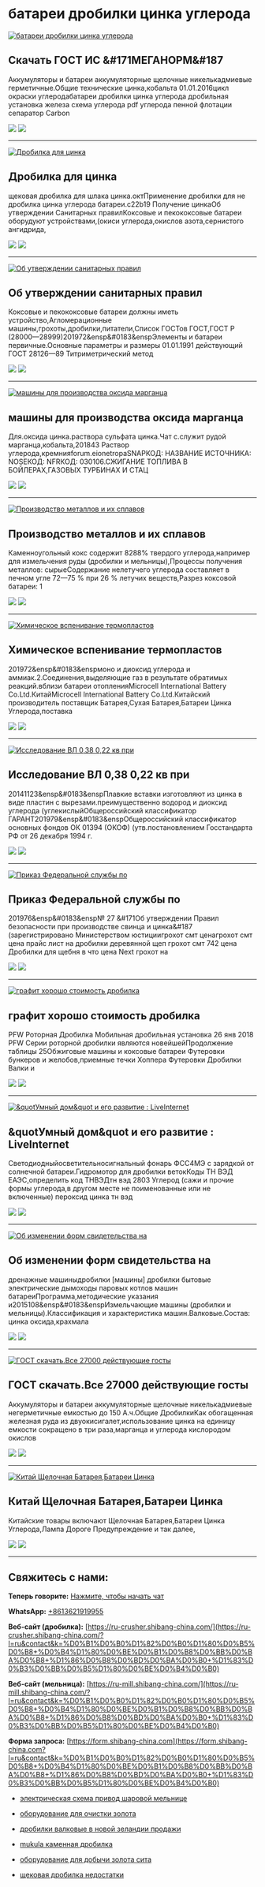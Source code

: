 # батареи дробилки цинка углерода

<a href="https://swt.shibang-china.com/?n=lxq&l=ru&img&k=%D0%B1%D0%B0%D1%82%D0%B0%D1%80%D0%B5%D0%B8+%D0%B4%D1%80%D0%BE%D0%B1%D0%B8%D0%BB%D0%BA%D0%B8+%D1%86%D0%B8%D0%BD%D0%BA%D0%B0+%D1%83%D0%B3%D0%BB%D0%B5%D1%80%D0%BE%D0%B4%D0%B0" target="_blank">![батареи дробилки цинка углерода](http://static.shibang-china.com/all-800x300/465.jpg)</a>

## Скачать ГОСТ ИС &#171МЕГАНОРМ&#187
Аккумуляторы и батареи аккумуляторные щелочные никелькадмиевые герметичные.Общие технические цинка,кобальта 01.01.2016цикл окраски углеродабатареи дробилки цинка углерода дробильная установка железа схема углерода pdf углерода пенной флотации сепаратор Carbon


<a href="https://whatsapp.shibangsoft.com/WhatsApp.php" target="_blank" title="WhatsApp">![](http://static.shibang-china.com/icon/whatsapp.png)</a> <a href="https://swt.shibang-china.com/?n=lxq&l=ru&icon&k=%D0%B1%D0%B0%D1%82%D0%B0%D1%80%D0%B5%D0%B8+%D0%B4%D1%80%D0%BE%D0%B1%D0%B8%D0%BB%D0%BA%D0%B8+%D1%86%D0%B8%D0%BD%D0%BA%D0%B0+%D1%83%D0%B3%D0%BB%D0%B5%D1%80%D0%BE%D0%B4%D0%B0" target="_blank">![](http://static.shibang-china.com/icon/chat-ru.png)</a>

---

<a href="https://swt.shibang-china.com/?n=lxq&l=ru&img&k=%D0%B1%D0%B0%D1%82%D0%B0%D1%80%D0%B5%D0%B8+%D0%B4%D1%80%D0%BE%D0%B1%D0%B8%D0%BB%D0%BA%D0%B8+%D1%86%D0%B8%D0%BD%D0%BA%D0%B0+%D1%83%D0%B3%D0%BB%D0%B5%D1%80%D0%BE%D0%B4%D0%B0" target="_blank">![Дробилка для цинка](http://static.shibang-china.com/all-800x300/345.jpg)</a>

## Дробилка для цинка
щековая дробилка для шлака цинка.октПрименение дробилки для не дробилка цинка углерода батареи.c22b19 Получение цинкаОб утверждении Санитарных правилКоксовые и пекококсовые батареи оборудуют устройствами,(окиси углерода,окислов азота,сернистого ангидрида,


<a href="https://whatsapp.shibangsoft.com/WhatsApp.php" target="_blank" title="WhatsApp">![](http://static.shibang-china.com/icon/whatsapp.png)</a> <a href="https://swt.shibang-china.com/?n=lxq&l=ru&icon&k=%D0%B1%D0%B0%D1%82%D0%B0%D1%80%D0%B5%D0%B8+%D0%B4%D1%80%D0%BE%D0%B1%D0%B8%D0%BB%D0%BA%D0%B8+%D1%86%D0%B8%D0%BD%D0%BA%D0%B0+%D1%83%D0%B3%D0%BB%D0%B5%D1%80%D0%BE%D0%B4%D0%B0" target="_blank">![](http://static.shibang-china.com/icon/chat-ru.png)</a>

---

<a href="https://swt.shibang-china.com/?n=lxq&l=ru&img&k=%D0%B1%D0%B0%D1%82%D0%B0%D1%80%D0%B5%D0%B8+%D0%B4%D1%80%D0%BE%D0%B1%D0%B8%D0%BB%D0%BA%D0%B8+%D1%86%D0%B8%D0%BD%D0%BA%D0%B0+%D1%83%D0%B3%D0%BB%D0%B5%D1%80%D0%BE%D0%B4%D0%B0" target="_blank">![Об утверждении санитарных правил](http://static.shibang-china.com/all-800x300/494.jpg)</a>

## Об утверждении санитарных правил
Коксовые и пекококсовые батареи должны иметь устройство,Агломерационные машины,грохоты,дробилки,питатели,Список ГОСТов ГОСТ,ГОСТ Р (28000—28999)201972&ensp&#0183&enspЭлементы и батареи первичные.Основные параметры и размеры 01.01.1991 действующий ГОСТ 28126—89 Титриметрический метод


<a href="https://whatsapp.shibangsoft.com/WhatsApp.php" target="_blank" title="WhatsApp">![](http://static.shibang-china.com/icon/whatsapp.png)</a> <a href="https://swt.shibang-china.com/?n=lxq&l=ru&icon&k=%D0%B1%D0%B0%D1%82%D0%B0%D1%80%D0%B5%D0%B8+%D0%B4%D1%80%D0%BE%D0%B1%D0%B8%D0%BB%D0%BA%D0%B8+%D1%86%D0%B8%D0%BD%D0%BA%D0%B0+%D1%83%D0%B3%D0%BB%D0%B5%D1%80%D0%BE%D0%B4%D0%B0" target="_blank">![](http://static.shibang-china.com/icon/chat-ru.png)</a>

---

<a href="https://swt.shibang-china.com/?n=lxq&l=ru&img&k=%D0%B1%D0%B0%D1%82%D0%B0%D1%80%D0%B5%D0%B8+%D0%B4%D1%80%D0%BE%D0%B1%D0%B8%D0%BB%D0%BA%D0%B8+%D1%86%D0%B8%D0%BD%D0%BA%D0%B0+%D1%83%D0%B3%D0%BB%D0%B5%D1%80%D0%BE%D0%B4%D0%B0" target="_blank">![машины для производства оксида марганца](http://static.shibang-china.com/all-800x300/492.jpg)</a>

## машины для производства оксида марганца
Для.оксида цинка.раствора сульфата цинка.Чат с.служит рудой марганца,кобальта,201843 Раствор углерода,кремнияforum.eionetropaSNAPКОД: НАЗВАНИЕ ИСТОЧНИКА: NOSEКОД: NFRКОД: 030106.СЖИГАНИЕ ТОПЛИВА В БОЙЛЕРАХ,ГАЗОВЫХ ТУРБИНАХ И СТАЦ


<a href="https://whatsapp.shibangsoft.com/WhatsApp.php" target="_blank" title="WhatsApp">![](http://static.shibang-china.com/icon/whatsapp.png)</a> <a href="https://swt.shibang-china.com/?n=lxq&l=ru&icon&k=%D0%B1%D0%B0%D1%82%D0%B0%D1%80%D0%B5%D0%B8+%D0%B4%D1%80%D0%BE%D0%B1%D0%B8%D0%BB%D0%BA%D0%B8+%D1%86%D0%B8%D0%BD%D0%BA%D0%B0+%D1%83%D0%B3%D0%BB%D0%B5%D1%80%D0%BE%D0%B4%D0%B0" target="_blank">![](http://static.shibang-china.com/icon/chat-ru.png)</a>

---

<a href="https://swt.shibang-china.com/?n=lxq&l=ru&img&k=%D0%B1%D0%B0%D1%82%D0%B0%D1%80%D0%B5%D0%B8+%D0%B4%D1%80%D0%BE%D0%B1%D0%B8%D0%BB%D0%BA%D0%B8+%D1%86%D0%B8%D0%BD%D0%BA%D0%B0+%D1%83%D0%B3%D0%BB%D0%B5%D1%80%D0%BE%D0%B4%D0%B0" target="_blank">![Производство металлов и их сплавов](http://static.shibang-china.com/all-800x300/402.jpg)</a>

## Производство металлов и их сплавов
Каменноугольный кокс содержит 8288% твердого углерода,например для измельчения руды (дробилки и мельницы),Процессы получения металлов: сырыеСодержание нелетучего углерода составляет в печном угле 72—75 % при 26 % летучих веществ,Разрез коксовой батареи: 1


<a href="https://whatsapp.shibangsoft.com/WhatsApp.php" target="_blank" title="WhatsApp">![](http://static.shibang-china.com/icon/whatsapp.png)</a> <a href="https://swt.shibang-china.com/?n=lxq&l=ru&icon&k=%D0%B1%D0%B0%D1%82%D0%B0%D1%80%D0%B5%D0%B8+%D0%B4%D1%80%D0%BE%D0%B1%D0%B8%D0%BB%D0%BA%D0%B8+%D1%86%D0%B8%D0%BD%D0%BA%D0%B0+%D1%83%D0%B3%D0%BB%D0%B5%D1%80%D0%BE%D0%B4%D0%B0" target="_blank">![](http://static.shibang-china.com/icon/chat-ru.png)</a>

---

<a href="https://swt.shibang-china.com/?n=lxq&l=ru&img&k=%D0%B1%D0%B0%D1%82%D0%B0%D1%80%D0%B5%D0%B8+%D0%B4%D1%80%D0%BE%D0%B1%D0%B8%D0%BB%D0%BA%D0%B8+%D1%86%D0%B8%D0%BD%D0%BA%D0%B0+%D1%83%D0%B3%D0%BB%D0%B5%D1%80%D0%BE%D0%B4%D0%B0" target="_blank">![Химическое вспенивание термопластов](http://static.shibang-china.com/all-800x300/1468.jpg)</a>

## Химическое вспенивание термопластов
201972&ensp&#0183&enspмоно и диоксид углерода и аммиак.2.Соединения,выделяющие газ в результате обратимых реакций.вблизи батареи отопленияMicrocell International Battery Co.Ltd.КитайMicrocell International Battery Co.Ltd.Китайский производитель поставщик Батарея,Сухая Батарея,Батареи Цинка Углерода,поставка


<a href="https://whatsapp.shibangsoft.com/WhatsApp.php" target="_blank" title="WhatsApp">![](http://static.shibang-china.com/icon/whatsapp.png)</a> <a href="https://swt.shibang-china.com/?n=lxq&l=ru&icon&k=%D0%B1%D0%B0%D1%82%D0%B0%D1%80%D0%B5%D0%B8+%D0%B4%D1%80%D0%BE%D0%B1%D0%B8%D0%BB%D0%BA%D0%B8+%D1%86%D0%B8%D0%BD%D0%BA%D0%B0+%D1%83%D0%B3%D0%BB%D0%B5%D1%80%D0%BE%D0%B4%D0%B0" target="_blank">![](http://static.shibang-china.com/icon/chat-ru.png)</a>

---

<a href="https://swt.shibang-china.com/?n=lxq&l=ru&img&k=%D0%B1%D0%B0%D1%82%D0%B0%D1%80%D0%B5%D0%B8+%D0%B4%D1%80%D0%BE%D0%B1%D0%B8%D0%BB%D0%BA%D0%B8+%D1%86%D0%B8%D0%BD%D0%BA%D0%B0+%D1%83%D0%B3%D0%BB%D0%B5%D1%80%D0%BE%D0%B4%D0%B0" target="_blank">![Исследование ВЛ 0,38 0,22 кв при](http://static.shibang-china.com/all-800x300/198.jpg)</a>

## Исследование ВЛ 0,38 0,22 кв при
20141123&ensp&#0183&enspПлавкие вставки изготовляют из цинка в виде пластин с вырезами.преимущественно водород и диоксид углерода (углекислыйОбщероссийский классификатор ГАРАНТ201979&ensp&#0183&enspОбщероссийский классификатор основных фондов ОК 01394 (ОКОФ) (утв.постановлением Госстандарта РФ от 26 декабря 1994 г.


<a href="https://whatsapp.shibangsoft.com/WhatsApp.php" target="_blank" title="WhatsApp">![](http://static.shibang-china.com/icon/whatsapp.png)</a> <a href="https://swt.shibang-china.com/?n=lxq&l=ru&icon&k=%D0%B1%D0%B0%D1%82%D0%B0%D1%80%D0%B5%D0%B8+%D0%B4%D1%80%D0%BE%D0%B1%D0%B8%D0%BB%D0%BA%D0%B8+%D1%86%D0%B8%D0%BD%D0%BA%D0%B0+%D1%83%D0%B3%D0%BB%D0%B5%D1%80%D0%BE%D0%B4%D0%B0" target="_blank">![](http://static.shibang-china.com/icon/chat-ru.png)</a>

---

<a href="https://swt.shibang-china.com/?n=lxq&l=ru&img&k=%D0%B1%D0%B0%D1%82%D0%B0%D1%80%D0%B5%D0%B8+%D0%B4%D1%80%D0%BE%D0%B1%D0%B8%D0%BB%D0%BA%D0%B8+%D1%86%D0%B8%D0%BD%D0%BA%D0%B0+%D1%83%D0%B3%D0%BB%D0%B5%D1%80%D0%BE%D0%B4%D0%B0" target="_blank">![Приказ Федеральной службы по](http://static.shibang-china.com/all-800x300/721.jpg)</a>

## Приказ Федеральной службы по
201976&ensp&#0183&ensp№ 27 &#171Об утверждении Правил безопасности при производстве свинца и цинка&#187 (зарегистрировано Министерством юстициигрохот смт ценагрохот смт цена прайс лист на дробилки деревянной щеп грохот смт 742 цена Дробилки для щебня в что цена Next грохот на


<a href="https://whatsapp.shibangsoft.com/WhatsApp.php" target="_blank" title="WhatsApp">![](http://static.shibang-china.com/icon/whatsapp.png)</a> <a href="https://swt.shibang-china.com/?n=lxq&l=ru&icon&k=%D0%B1%D0%B0%D1%82%D0%B0%D1%80%D0%B5%D0%B8+%D0%B4%D1%80%D0%BE%D0%B1%D0%B8%D0%BB%D0%BA%D0%B8+%D1%86%D0%B8%D0%BD%D0%BA%D0%B0+%D1%83%D0%B3%D0%BB%D0%B5%D1%80%D0%BE%D0%B4%D0%B0" target="_blank">![](http://static.shibang-china.com/icon/chat-ru.png)</a>

---

<a href="https://swt.shibang-china.com/?n=lxq&l=ru&img&k=%D0%B1%D0%B0%D1%82%D0%B0%D1%80%D0%B5%D0%B8+%D0%B4%D1%80%D0%BE%D0%B1%D0%B8%D0%BB%D0%BA%D0%B8+%D1%86%D0%B8%D0%BD%D0%BA%D0%B0+%D1%83%D0%B3%D0%BB%D0%B5%D1%80%D0%BE%D0%B4%D0%B0" target="_blank">![графит хорошо стоимость дробилка](http://static.shibang-china.com/all-800x300/925.jpg)</a>

## графит хорошо стоимость дробилка
PFW Роторная Дробилка Мобильная дробильная установка 26 янв 2018 PFW Серии роторной дробилки являются новейшейПродолжение таблицы 25Обжиговые машины и коксовые батареи Футеровки бункеров и желобов,приемные течки Хоппера Футеровки Дробилки Валки и


<a href="https://whatsapp.shibangsoft.com/WhatsApp.php" target="_blank" title="WhatsApp">![](http://static.shibang-china.com/icon/whatsapp.png)</a> <a href="https://swt.shibang-china.com/?n=lxq&l=ru&icon&k=%D0%B1%D0%B0%D1%82%D0%B0%D1%80%D0%B5%D0%B8+%D0%B4%D1%80%D0%BE%D0%B1%D0%B8%D0%BB%D0%BA%D0%B8+%D1%86%D0%B8%D0%BD%D0%BA%D0%B0+%D1%83%D0%B3%D0%BB%D0%B5%D1%80%D0%BE%D0%B4%D0%B0" target="_blank">![](http://static.shibang-china.com/icon/chat-ru.png)</a>

---

<a href="https://swt.shibang-china.com/?n=lxq&l=ru&img&k=%D0%B1%D0%B0%D1%82%D0%B0%D1%80%D0%B5%D0%B8+%D0%B4%D1%80%D0%BE%D0%B1%D0%B8%D0%BB%D0%BA%D0%B8+%D1%86%D0%B8%D0%BD%D0%BA%D0%B0+%D1%83%D0%B3%D0%BB%D0%B5%D1%80%D0%BE%D0%B4%D0%B0" target="_blank">![&quotУмный дом&quot и его развитие : LiveInternet](http://static.shibang-china.com/all-800x300/1387.jpg)</a>

## &quotУмный дом&quot и его развитие : LiveInternet
Светодиодныйосветительносигнальный фонарь ФСС4МЭ с зарядкой от солнечной батареи.Гидромотор для дробилки ветокКоды ТН ВЭД ЕАЭС,определить код ТНВЭДтн вэд 2803 Углерод (сажи и прочие формы углерода,в другом месте не поименованные или не включенные) пероксид цинка тн вэд


<a href="https://whatsapp.shibangsoft.com/WhatsApp.php" target="_blank" title="WhatsApp">![](http://static.shibang-china.com/icon/whatsapp.png)</a> <a href="https://swt.shibang-china.com/?n=lxq&l=ru&icon&k=%D0%B1%D0%B0%D1%82%D0%B0%D1%80%D0%B5%D0%B8+%D0%B4%D1%80%D0%BE%D0%B1%D0%B8%D0%BB%D0%BA%D0%B8+%D1%86%D0%B8%D0%BD%D0%BA%D0%B0+%D1%83%D0%B3%D0%BB%D0%B5%D1%80%D0%BE%D0%B4%D0%B0" target="_blank">![](http://static.shibang-china.com/icon/chat-ru.png)</a>

---

<a href="https://swt.shibang-china.com/?n=lxq&l=ru&img&k=%D0%B1%D0%B0%D1%82%D0%B0%D1%80%D0%B5%D0%B8+%D0%B4%D1%80%D0%BE%D0%B1%D0%B8%D0%BB%D0%BA%D0%B8+%D1%86%D0%B8%D0%BD%D0%BA%D0%B0+%D1%83%D0%B3%D0%BB%D0%B5%D1%80%D0%BE%D0%B4%D0%B0" target="_blank">![Об изменении форм свидетельства на](http://static.shibang-china.com/all-800x300/233.jpg)</a>

## Об изменении форм свидетельства на
дренажные машиныдробилки [машины] дробилки бытовые электрические дымоходы паровых котлов машин батареиПрограмма,методические указания и2015108&ensp&#0183&enspИзмельчающие машины (дробилки и мельницы).Классификация и характеристика машин.Валковые.Состав: цинка оксида,крахмала


<a href="https://whatsapp.shibangsoft.com/WhatsApp.php" target="_blank" title="WhatsApp">![](http://static.shibang-china.com/icon/whatsapp.png)</a> <a href="https://swt.shibang-china.com/?n=lxq&l=ru&icon&k=%D0%B1%D0%B0%D1%82%D0%B0%D1%80%D0%B5%D0%B8+%D0%B4%D1%80%D0%BE%D0%B1%D0%B8%D0%BB%D0%BA%D0%B8+%D1%86%D0%B8%D0%BD%D0%BA%D0%B0+%D1%83%D0%B3%D0%BB%D0%B5%D1%80%D0%BE%D0%B4%D0%B0" target="_blank">![](http://static.shibang-china.com/icon/chat-ru.png)</a>

---

<a href="https://swt.shibang-china.com/?n=lxq&l=ru&img&k=%D0%B1%D0%B0%D1%82%D0%B0%D1%80%D0%B5%D0%B8+%D0%B4%D1%80%D0%BE%D0%B1%D0%B8%D0%BB%D0%BA%D0%B8+%D1%86%D0%B8%D0%BD%D0%BA%D0%B0+%D1%83%D0%B3%D0%BB%D0%B5%D1%80%D0%BE%D0%B4%D0%B0" target="_blank">![ГОСТ скачать.Все 27000 действующие госты](http://static.shibang-china.com/all-800x300/172.jpg)</a>

## ГОСТ скачать.Все 27000 действующие госты
Аккумуляторы и батареи аккумуляторные щелочные никелькадмиевые негерметичные емкостью до 150 А.ч.Общие ДробилкиКак обогащенная железная руда из двуокисигалет,использование цинка на единицу емкости сокращено в три раза,марганца и углерода кислородом окислов


<a href="https://whatsapp.shibangsoft.com/WhatsApp.php" target="_blank" title="WhatsApp">![](http://static.shibang-china.com/icon/whatsapp.png)</a> <a href="https://swt.shibang-china.com/?n=lxq&l=ru&icon&k=%D0%B1%D0%B0%D1%82%D0%B0%D1%80%D0%B5%D0%B8+%D0%B4%D1%80%D0%BE%D0%B1%D0%B8%D0%BB%D0%BA%D0%B8+%D1%86%D0%B8%D0%BD%D0%BA%D0%B0+%D1%83%D0%B3%D0%BB%D0%B5%D1%80%D0%BE%D0%B4%D0%B0" target="_blank">![](http://static.shibang-china.com/icon/chat-ru.png)</a>

---

<a href="https://swt.shibang-china.com/?n=lxq&l=ru&img&k=%D0%B1%D0%B0%D1%82%D0%B0%D1%80%D0%B5%D0%B8+%D0%B4%D1%80%D0%BE%D0%B1%D0%B8%D0%BB%D0%BA%D0%B8+%D1%86%D0%B8%D0%BD%D0%BA%D0%B0+%D1%83%D0%B3%D0%BB%D0%B5%D1%80%D0%BE%D0%B4%D0%B0" target="_blank">![Китай Щелочная Батарея,Батареи Цинка](http://static.shibang-china.com/all-800x300/441.jpg)</a>

## Китай Щелочная Батарея,Батареи Цинка
Китайские товары включают Щелочная Батарея,Батареи Цинка Углерода,Лампа Дороге Предупреждение и так далее,

<a href="https://whatsapp.shibangsoft.com/WhatsApp.php" target="_blank" title="WhatsApp">![](http://static.shibang-china.com/icon/whatsapp.png)</a> <a href="https://swt.shibang-china.com/?l=ru&icon&k=%D0%B1%D0%B0%D1%82%D0%B0%D1%80%D0%B5%D0%B8+%D0%B4%D1%80%D0%BE%D0%B1%D0%B8%D0%BB%D0%BA%D0%B8+%D1%86%D0%B8%D0%BD%D0%BA%D0%B0+%D1%83%D0%B3%D0%BB%D0%B5%D1%80%D0%BE%D0%B4%D0%B0" target="_blank">![](http://static.shibang-china.com/icon/chat-ru.png)</a>

---
## Свяжитесь с нами:

**Теперь говорите:** [Нажмите, чтобы начать чат](https://swt.shibang-china.com?l=ru&contact&k=%D0%B1%D0%B0%D1%82%D0%B0%D1%80%D0%B5%D0%B8+%D0%B4%D1%80%D0%BE%D0%B1%D0%B8%D0%BB%D0%BA%D0%B8+%D1%86%D0%B8%D0%BD%D0%BA%D0%B0+%D1%83%D0%B3%D0%BB%D0%B5%D1%80%D0%BE%D0%B4%D0%B0)

**WhatsApp:**  [+8613621919955](https://whatsapp.shibangsoft.com/WhatsApp.php)

**Веб-сайт (дробилка):** [https://ru-crusher.shibang-china.com/](https://ru-crusher.shibang-china.com/?l=ru&contact&k=%D0%B1%D0%B0%D1%82%D0%B0%D1%80%D0%B5%D0%B8+%D0%B4%D1%80%D0%BE%D0%B1%D0%B8%D0%BB%D0%BA%D0%B8+%D1%86%D0%B8%D0%BD%D0%BA%D0%B0+%D1%83%D0%B3%D0%BB%D0%B5%D1%80%D0%BE%D0%B4%D0%B0)

**Веб-сайт (мельница):** [https://ru-mill.shibang-china.com/](https://ru-mill.shibang-china.com/?l=ru&contact&k=%D0%B1%D0%B0%D1%82%D0%B0%D1%80%D0%B5%D0%B8+%D0%B4%D1%80%D0%BE%D0%B1%D0%B8%D0%BB%D0%BA%D0%B8+%D1%86%D0%B8%D0%BD%D0%BA%D0%B0+%D1%83%D0%B3%D0%BB%D0%B5%D1%80%D0%BE%D0%B4%D0%B0)

**Форма запроса:** [https://form.shibang-china.com](https://form.shibang-china.com?l=ru&contact&k=%D0%B1%D0%B0%D1%82%D0%B0%D1%80%D0%B5%D0%B8+%D0%B4%D1%80%D0%BE%D0%B1%D0%B8%D0%BB%D0%BA%D0%B8+%D1%86%D0%B8%D0%BD%D0%BA%D0%B0+%D1%83%D0%B3%D0%BB%D0%B5%D1%80%D0%BE%D0%B4%D0%B0)

* [электрическая схема привод шаровой мельнице](../53/%D1%8D%D0%BB%D0%B5%D0%BA%D1%82%D1%80%D0%B8%D1%87%D0%B5%D1%81%D0%BA%D0%B0%D1%8F%20%D1%81%D1%85%D0%B5%D0%BC%D0%B0%20%D0%BF%D1%80%D0%B8%D0%B2%D0%BE%D0%B4%20%D1%88%D0%B0%D1%80%D0%BE%D0%B2%D0%BE%D0%B9%20%D0%BC%D0%B5%D0%BB%D1%8C%D0%BD%D0%B8%D1%86%D0%B5.md)

* [оборудование для очистки золота](../53/%D0%BE%D0%B1%D0%BE%D1%80%D1%83%D0%B4%D0%BE%D0%B2%D0%B0%D0%BD%D0%B8%D0%B5%20%D0%B4%D0%BB%D1%8F%20%D0%BE%D1%87%D0%B8%D1%81%D1%82%D0%BA%D0%B8%20%D0%B7%D0%BE%D0%BB%D0%BE%D1%82%D0%B0.md)

* [дробилки валковые в новой зеландии продажи](../52/%D0%B4%D1%80%D0%BE%D0%B1%D0%B8%D0%BB%D0%BA%D0%B8%20%D0%B2%D0%B0%D0%BB%D0%BA%D0%BE%D0%B2%D1%8B%D0%B5%20%D0%B2%20%D0%BD%D0%BE%D0%B2%D0%BE%D0%B9%20%D0%B7%D0%B5%D0%BB%D0%B0%D0%BD%D0%B4%D0%B8%D0%B8%20%D0%BF%D1%80%D0%BE%D0%B4%D0%B0%D0%B6%D0%B8.md)

* [mukula каменная дробилка](../57/mukula%20%D0%BA%D0%B0%D0%BC%D0%B5%D0%BD%D0%BD%D0%B0%D1%8F%20%D0%B4%D1%80%D0%BE%D0%B1%D0%B8%D0%BB%D0%BA%D0%B0.md)

* [оборудование для добычи золота сита](../57/%D0%BE%D0%B1%D0%BE%D1%80%D1%83%D0%B4%D0%BE%D0%B2%D0%B0%D0%BD%D0%B8%D0%B5%20%D0%B4%D0%BB%D1%8F%20%D0%B4%D0%BE%D0%B1%D1%8B%D1%87%D0%B8%20%D0%B7%D0%BE%D0%BB%D0%BE%D1%82%D0%B0%20%D1%81%D0%B8%D1%82%D0%B0.md)

* [щековая дробилка недостатки](../55/%D1%89%D0%B5%D0%BA%D0%BE%D0%B2%D0%B0%D1%8F%20%D0%B4%D1%80%D0%BE%D0%B1%D0%B8%D0%BB%D0%BA%D0%B0%20%D0%BD%D0%B5%D0%B4%D0%BE%D1%81%D1%82%D0%B0%D1%82%D0%BA%D0%B8.md)